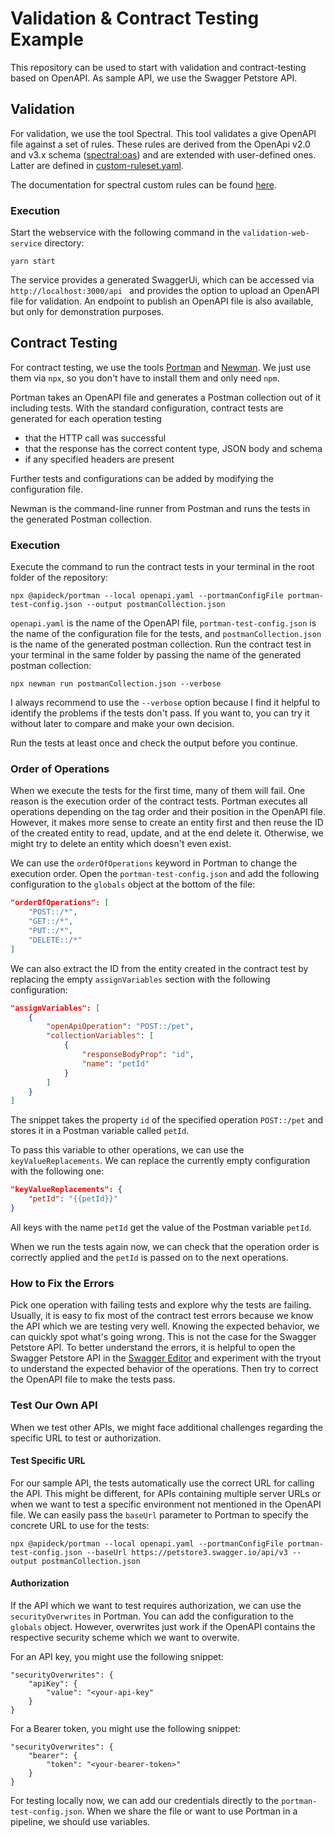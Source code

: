 # Validation & Contract Testing Example

This repository can be used to start with validation and contract-testing based on OpenAPI.
As sample API, we use the Swagger Petstore API.

## Validation

For validation, we use the tool Spectral. This tool validates a give OpenAPI file against a set of rules. These rules are derived from the OpenApi v2.0 and v3.x schema ([spectral:oas](https://docs.stoplight.io/docs/spectral/4dec24461f3af-open-api-rules)) and are extended with user-defined ones.
Latter are defined in [custom-ruleset.yaml](./validation-web-service/src/openapi/custom-ruleset.yaml).

The documentation for spectral custom rules can be found [here](https://docs.stoplight.io/docs/spectral/d3482ff0ccae9-rules).

### Execution

Start the webservice with the following command in the `validation-web-service` directory:
```
yarn start
```
The service provides a generated SwaggerUi, which can be accessed via `http://localhost:3000/api
` and provides the option to upload an OpenAPI file for validation. An endpoint to publish an OpenAPI file is also available, but only for demonstration purposes.

## Contract Testing

For contract testing, we use the tools [Portman](https://github.com/apideck-libraries/portman/tree/main) and [Newman](https://github.com/postmanlabs/newman).
We just use them via `npx`, so you don't have to install them and only need `npm`.

Portman takes an OpenAPI file and generates a Postman collection out of it including tests.
With the standard configuration, contract tests are generated for each operation testing
- that the HTTP call was successful
- that the response has the correct content type, JSON body and schema
- if any specified headers are present

Further tests and configurations can be added by modifying the configuration file.

Newman is the command-line runner from Postman and runs the tests in the generated Postman collection.

### Execution

Execute the command to run the contract tests in your terminal in the root folder of the repository:
```
npx @apideck/portman --local openapi.yaml --portmanConfigFile portman-test-config.json --output postmanCollection.json
```

`openapi.yaml` is the name of the OpenAPI file, `portman-test-config.json` is the name of the configuration file for the tests, and `postmanCollection.json` is the name of the generated postman collection.
Run the contract test in your terminal in the same folder by passing the name of the generated postman collection:
```
npx newman run postmanCollection.json --verbose
```

I always recommend to use the `--verbose` option because I find it helpful to identify the problems if the tests don't pass.
If you want to, you can try it without later to compare and make your own decision.

Run the tests at least once and check the output before you continue.

### Order of Operations

When we execute the tests for the first time, many of them will fail.
One reason is the execution order of the contract tests.
Portman executes all operations depending on the tag order and their position in the OpenAPI file.
However, it makes more sense to create an entity first and then reuse the ID of the created entity to read, update, and at the end delete it.
Otherwise, we might try to delete an entity which doesn't even exist.

We can use the `orderOfOperations` keyword in Portman to change the execution order.
Open the `portman-test-config.json` and add the following configuration to the `globals` object at the bottom of the file:
```json
"orderOfOperations": [
    "POST::/*",
    "GET::/*",
    "PUT::/*",
    "DELETE::/*"
]
```

We can also extract the ID from the entity created in the contract test by replacing the empty `assignVariables` section with the following configuration:
```json
"assignVariables": [
    {
        "openApiOperation": "POST::/pet",
        "collectionVariables": [
            {
                "responseBodyProp": "id",
                "name": "petId"
            }
        ]
    }
]
```
The snippet takes the property `id` of the specified operation `POST::/pet` and stores it in a Postman variable called `petId`.

To pass this variable to other operations, we can use the `keyValueReplacements`.
We can replace the currently empty configuration with the following one:
```json
"keyValueReplacements": {
    "petId": "{{petId}}"
}
```
All keys with the name `petId` get the value of the Postman variable `petId`.

When we run the tests again now, we can check that the operation order is correctly applied
and the `petId` is passed on to the next operations.

### How to Fix the Errors

Pick one operation with failing tests and explore why the tests are failing.
Usually, it is easy to fix most of the contract test errors because we know the API which we are testing very well.
Knowing the expected behavior, we can quickly spot what's going wrong.
This is not the case for the Swagger Petstore API.
To better understand the errors, it is helpful to open the Swagger Petstore API in the [Swagger Editor](https://editor.swagger.io) and experiment with the tryout to understand the expected behavior of the operations.
Then try to correct the OpenAPI file to make the tests pass.

### Test Our Own API

When we test other APIs, we might face additional challenges regarding the specific URL to test or authorization.

#### Test Specific URL

For our sample API, the tests automatically use the correct URL for calling the API.
This might be different, for APIs containing multiple server URLs or when we want to test a specific environment not mentioned in the OpenAPI file.
We can easily pass the `baseUrl` parameter to Portman to specify the concrete URL to use for the tests:

```
npx @apideck/portman --local openapi.yaml --portmanConfigFile portman-test-config.json --baseUrl https://petstore3.swagger.io/api/v3 --output postmanCollection.json
```

#### Authorization

If the API which we want to test requires authorization, we can use the `securityOverwrites` in Portman. 
You can add the configuration to the `globals` object.
However, overwrites just work if the OpenAPI contains the respective security scheme which we want to overwite.

For an API key, you might use the following snippet:
```
"securityOverwrites": {
    "apiKey": {
        "value": "<your-api-key"
    }
}
```

For a Bearer token, you might use the following snippet:
```
"securityOverwrites": {
    "bearer": {
        "token": "<your-bearer-token>"
    }
}
```

For testing locally now, we can add our credentials directly to the `portman-test-config.json`.
When we share the file or want to use Portman in a pipeline, we should use variables.